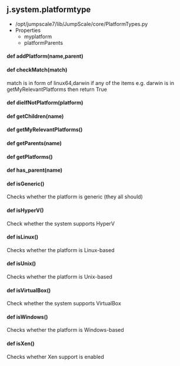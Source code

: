 ## j.system.platformtype

- /opt/jumpscale7/lib/JumpScale/core/PlatformTypes.py
- Properties
    - myplatform
    - platformParents

#### def addPlatform(name,parent) 

#### def checkMatch(match) 

match is in form of linux64,darwin
if any of the items e.g. darwin is in getMyRelevantPlatforms then return True

#### def dieIfNotPlatform(platform) 

#### def getChildren(name) 

#### def getMyRelevantPlatforms() 

#### def getParents(name) 

#### def getPlatforms() 

#### def has_parent(name) 

#### def isGeneric() 

Checks whether the platform is generic (they all should)

#### def isHyperV() 

Check whether the system supports HyperV

#### def isLinux() 

Checks whether the platform is Linux-based

#### def isUnix() 

Checks whether the platform is Unix-based

#### def isVirtualBox() 

Check whether the system supports VirtualBox

#### def isWindows() 

Checks whether the platform is Windows-based

#### def isXen() 

Checks whether Xen support is enabled

